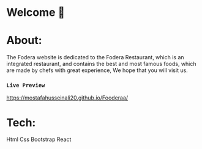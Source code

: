 # Welcome 👋

# About:
The Fodera website is dedicated to the Fodera Restaurant, which is an integrated restaurant, and contains the best and most famous foods, which are made by chefs with great experience, We hope that you will visit us.

### `Live Preview`
https://mostafahusseinali20.github.io/Fooderaa/

# Tech:
Html 
Css
Bootstrap
React

